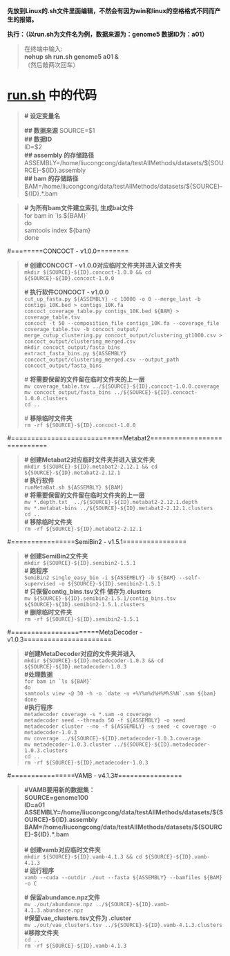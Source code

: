 **先放到Linux的.sh文件里面编辑，不然会有因为win和linux的空格格式不同而产生的报错。**

**执行：（以run.sh为文件名为例，数据来源为：genome5 数据ID为：a01）**
>在终端中输入:  
>**nohup sh run.sh genome5 a01  &**  
（然后敲两次回车） 

# [run.sh](/run.sh) 中的代码

>**\# 设定变量名**
>
>**\## 数据来源** 
SOURCE=\$1      
**\## 数据ID**    
>ID=\$2   
**\## assembly 的存储路径**       
> ASSEMBLY=/home/liucongcong/data/testAllMethods/datasets/\${SOURCE}-\${ID}.assembly  
>**\## bam 的存储路径**
>BAM=/home/liucongcong/data/testAllMethods/datasets/\${SOURCE}-\${ID}.*.bam  

>**\# 为所有bam文件建立索引, 生成bai文件**  
>for bam in \`ls ${BAM}`  
>do  
samtools index \${bam}  
>done  

#========CONCOCT - v1.0.0========
>**\# 创建CONCOCT - v1.0.0对应临时文件夹并进入该文件夹**  
`mkdir ${SOURCE}-${ID}.concoct-1.0.0 && cd ${SOURCE}-${ID}.concoct-1.0.0`  
>  
>**\# 执行软件CONCOCT - v1.0.0**   
`cut_up_fasta.py ${ASSEMBLY} -c 10000 -o 0 --merge_last -b contigs_10K.bed > contigs_10K.fa`  
`concoct_coverage_table.py contigs_10K.bed ${BAM} > coverage_table.tsv`  
`concoct -t 50 --composition_file contigs_10K.fa --coverage_file coverage_table.tsv -b concoct_output/`  
`merge_cutup_clustering.py concoct_output/clustering_gt1000.csv > concoct_output/clustering_merged.csv`  
`mkdir concoct_output/fasta_bins`  
`extract_fasta_bins.py ${ASSEMBLY} concoct_output/clustering_merged.csv --output_path concoct_output/fasta_bins`  
>
>\# **将需要保留的文件留在临时文件夹的上一层**  
> `mv coverage_table.tsv ../${SOURCE}-${ID}.concoct-1.0.0.coverage`  
`mv concoct_output/fasta_bins ../${SOURCE}-${ID}.concoct-1.0.0.clusters`  
`cd ..`  
>  
>\# **移除临时文件夹**  
`rm -rf ${SOURCE}-${ID}.concoct-1.0.0`  

#============================Metabat2============================  
>**\# 创建Metabat2对应临时文件夹并进入该文件夹**  
`mkdir ${SOURCE}-${ID}.metabat2-2.12.1 && cd ${SOURCE}-${ID}.metabat2-2.12.1`  
**\# 执行软件**  
`runMetaBat.sh ${ASSEMBLY} ${BAM}`  
**\# 将需要保留的文件留在临时文件夹的上一层**  
`mv *.depth.txt  ../${SOURCE}-${ID}.metabat2-2.12.1.depth`  
`mv *.metabat-bins ../${SOURCE}-${ID}.metabat2-2.12.1.clusters`  
`cd ..`  
**\# 移除临时文件夹**  
`rm -rf ${SOURCE}-${ID}.metabat2-2.12.1`  

<!-- #======================SemiBin2-1.5.1============================
#==========(https://semibin.readthedocs.io/en/latest/usage/)====================
ASSEMBLY=/home/liucongcong/data/testAllMethods/datasets/${SOURCE}-${ID}.assembly
BAM=/home/liucongcong/data/testAllMethods/datasets/${SOURCE}-${ID}.*.bam
OUTPUT=${SOURCE}-${ID}.semibin2-1.5.1

#生成data.csv/data_split.csv
SemiBin2 generate_sequence_features_single -i ${ASSEMBLY} -b ${BAM} -o ${OUTPUT}
#SemiBin2 generate_cannot_links -i ${ASSEMBLY} -o ${OUTPUT} --taxonomy-annotation-tabl
#SemiBin2 generate_cannot_links -i ${ASSEMBLY} -o ${OUTPUT}

#生成model.h5cd
#SemiBin2 train --mode single -i ${ASSEMBLY} --data ${OUTPUT}/data.csv --data-split ${OUTPUT}/data_split.csv -c ${OUTPUT}/cannot/cannot.txt -o ${OUTPUT}
SemiBin2 train_self --data ${OUTPUT}/data.csv --data-split ${OUTPUT}/data_split.csv -o ${OUTPUT}

#生成Bin
SemiBin2 bin -i ${ASSEMBLY} --model ${OUTPUT}/model.h5 --data ${OUTPUT}/data.csv -o ${OUTPUT} -->

#================SemiBin2 - v1.5.1================  
<!-- 临时变量存储地
SOURCE=genome5
ID=a01
ASSEMBLY=/home/liucongcong/data/testAllMethods/datasets/${SOURCE}-${ID}.assembly
BAM=/home/liucongcong/data/testAllMethods/datasets/${SOURCE}-${ID}.*.bam 
-->
>**\# 创建SemiBin2文件夹**  
`mkdir ${SOURCE}-${ID}.semibin2-1.5.1 `  
**\# 跑程序**  
`SemiBin2 single_easy_bin -i ${ASSEMBLY} -b ${BAM} --self-supervised -o ${SOURCE}-${ID}.semibin2-1.5.1`  
**\# 只保留contig_bins.tsv文件 储存为.clusters**  
`mv ${SOURCE}-${ID}.semibin2-1.5.1/contig_bins.tsv ${SOURCE}-${ID}.semibin2-1.5.1.clusters`  
**\# 删除临时文件夹**  
`rm -rf ${SOURCE}-${ID}.semibin2-1.5.1`  


#======================MetaDecoder - v1.0.3======================  
>**\#创建MetaDecoder对应的文件夹并进入**  
>`mkdir ${SOURCE}-${ID}.metadecoder-1.0.3 && cd ${SOURCE}-${ID}.metadecoder-1.0.3`  
**\#处理数据**  
``for bam in `ls ${BAM}` ``  
`do`  
``samtools view -@ 30 -h -o `date -u +%Y%m%d%H%M%S%N`.sam ${bam}``  
`done`  
**\#执行程序**  
`metadecoder coverage -s *.sam -o coverage`  
`metadecoder seed --threads 50 -f ${ASSEMBLY} -o seed`  
`metadecoder cluster --no -f ${ASSEMBLY} -s seed -c coverage -o metadecoder-1.0.3`  
`mv coverage ../${SOURCE}-${ID}.metadecoder-1.0.3.coverage`  
`mv metadecoder-1.0.3.cluster ../${SOURCE}-${ID}.metadecoder-1.0.3.clusters`  
`cd ..`  
`rm -rf ${SOURCE}-${ID}.metadecoder-1.0.3`  


#================VAMB - v4.1.3#================  
<!-- 临时变量存储地
SOURCE=genome100
ID=a01
ASSEMBLY=/home/liucongcong/data/testAllMethods/datasets/${SOURCE}-${ID}.assembly
BAM=/home/liucongcong/data/testAllMethods/datasets/${SOURCE}-${ID}.*.bam 
-->
>**#VAMB要用新的数据集：**  
>**SOURCE=genome100  
ID=a01        
> ASSEMBLY=/home/liucongcong/data/testAllMethods/datasets/\${SOURCE}-\${ID}.assembly  
>BAM=/home/liucongcong/data/testAllMethods/datasets/\${SOURCE}-\${ID}.*.bam**  
\
**\# 创建vamb对应临时文件夹**  
`mkdir ${SOURCE}-${ID}.vamb-4.1.3 && cd ${SOURCE}-${ID}.vamb-4.1.3`  
**\# 运行程序**  
`vamb --cuda --outdir ./out --fasta ${ASSEMBLY} --bamfiles ${BAM} -o C`  
> <!-- **\# 保留abundance.npz文件，abundance.npz -> ${SOURCE}-${ID}.vamb-4.1.3.abundance.npz** 
> **/#保留vae_clusters.tsv文件，vae_clusters.tsv -> ${SOURCE}-${ID}.vamb-4.1.3.clusters**
> -->
>**\# 保留abundance.npz文件**  
`mv ./out/abundance.npz ../${SOURCE}-${ID}.vamb-4.1.3.abundance.npz`  
**\#保留vae_clusters.tsv文件为 .cluster**  
`mv ./out/vae_clusters.tsv ../${SOURCE}-${ID}.vamb-4.1.3.clusters`  
**\#移除文件夹**  
`cd ..`  
`rm -rf ${SOURCE}-${ID}.vamb-4.1.3`  


